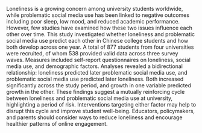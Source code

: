 Loneliness is a growing concern among university students worldwide, while problematic social media use has been linked to negative outcomes including poor sleep, low mood, and reduced academic performance. However, few studies have examined how these two issues influence each other over time.
This study investigated whether loneliness and problematic social media use predict each other in Chinese college students and how both develop across one year. A total of 877 students from four universities were recruited, of whom 538 provided valid data across three survey waves. Measures included self-report questionnaires on loneliness, social media use, and demographic factors.
Analyses revealed a bidirectional relationship: loneliness predicted later problematic social media use, and problematic social media use predicted later loneliness. Both increased significantly across the study period, and growth in one variable predicted growth in the other.
These findings suggest a mutually reinforcing cycle between loneliness and problematic social media use at university, highlighting a period of risk. Interventions targeting either factor may help to disrupt this cycle and improve student well-being. Educators, policymakers, and parents should consider ways to reduce loneliness and encourage healthier patterns of online engagement.